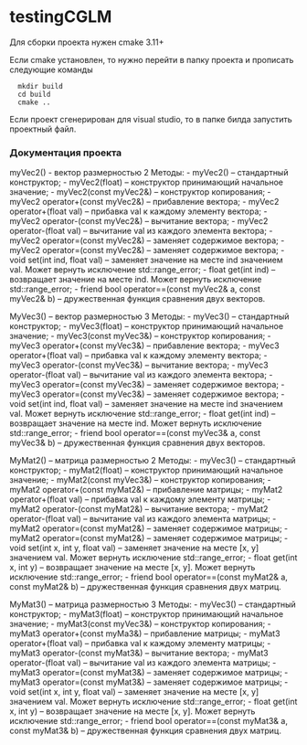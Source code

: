 # testingCGLM
Для сборки проекта нужен cmake 3.11+

Если cmake установлен, то нужно перейти в папку проекта и прописать следующие команды 
```
  mkdir build
  cd build
  cmake ..
```

Если проект сгенерирован для visual studio, то в папке билда запустить проектный файл.

### Документация проекта
myVec2() - вектор размерностью 2
Методы:
    - myVec2() – стандартный конструктор;
    - myVec2(float) – конструктор принимающий начальное значение;
    - myVec2(const myVec2&) – конструктор копирования;
    - myVec2 operator+(const myVec2&) – прибавление вектора;
    - myVec2 operator+(float val) – прибавка val к каждому элементу вектора;
    - myVec2 operator-(const myVec2&) – вычитание вектора;
    - myVec2 operator-(float val) – вычитание val из каждого элемента вектора;
    - myVec2 operator=(const myVec2&) – заменяет содержимое вектора;
    - myVec2 operator=(const myVec2&) – заменяет содержимое вектора;
    - void set(int ind, float val) – заменяет значение на месте ind значением val. Может вернуть исключение std::range_error;
    - float get(int ind) – возвращает значение на месте ind. Может вернуть исключение std::range_error;
    - friend bool operator==(const myVec2& a, const myVec2& b) – дружественная функция сравнения двух векторов.

MyVec3() – вектор размерностью 3
Методы:
    - myVec3() – стандартный конструктор;
    - myVec3(float) – конструктор принимающий начальное значение;
    - myVec3(const myVec3&) – конструктор копирования;
    - myVec3 operator+(const myVec3&) – прибавление вектора;
    - myVec3 operator+(float val) – прибавка val к каждому элементу вектора;
    - myVec3 operator-(const myVec3&) – вычитание вектора;
    - myVec3 operator-(float val) – вычитание val из каждого элемента вектора;
    - myVec3 operator=(const myVec3&) – заменяет содержимое вектора;
    - myVec3 operator=(const myVec3&) – заменяет содержимое вектора;
    - void set(int ind, float val) – заменяет значение на месте ind значением val. Может вернуть исключение std::range_error;
    - float get(int ind) – возвращает значение на месте ind. Может вернуть исключение std::range_error;
    - friend bool operator==(const myVec3& a, const myVec3& b) – дружественная функция сравнения двух векторов.

MyMat2() – матрица размерностью 2
Методы:
    - myVec3() – стандартный конструктор;
    - myMat2(float) – конструктор принимающий начальное значение;
    - myMat2(const myVec3&) – конструктор копирования;
    - myMat2 operator+(const myMat2&) – прибавление матрицы;
    - myMat2 operator+(float val) – прибавка val к каждому элементу матрицы;
    - myMat2 operator-(const myMat2&) – вычитание вектора;
    - myMat2 operator-(float val) – вычитание val из каждого элемента матрицы;
    - myMat2 operator=(const myMat2&) – заменяет содержимое матрицы;
    - myMat2 operator=(const myMat2&) – заменяет содержимое матрицы;
    - void set(int x, int y, float val) – заменяет значение на месте [x, y] значением val. Может вернуть исключение std::range_error;
    - float get(int x, int y) – возвращает значение на месте [x, y]. Может вернуть исключение std::range_error;
    - friend bool operator==(const myMat2& a, const myMat2& b) – дружественная функция сравнения двух матриц.

MyMat3() – матрица размерностью 3
Методы:
    - myVec3() – стандартный конструктор;
    - myMat3(float) – конструктор принимающий начальное значение;
    - myMat3(const myVec3&) – конструктор копирования;
    - myMat3 operator+(const myMa3&) – прибавление матрицы;
    - myMat3 operator+(float val) – прибавка val к каждому элементу матрицы;
    - myMat3 operator-(const myMat3&) – вычитание вектора;
    - myMat3 operator-(float val) – вычитание val из каждого элемента матрицы;
    - myMat3 operator=(const myMat3&) – заменяет содержимое матрицы;
    - myMat3 operator=(const myMat3&) – заменяет содержимое матрицы;
    - void set(int x, int y, float val) – заменяет значение на месте [x, y] значением val. Может вернуть исключение std::range_error;
    - float get(int x, int y) – возвращает значение на месте [x, y]. Может вернуть исключение std::range_error;
    - friend bool operator==(const myMat3& a, const myMat3& b) – дружественная функция сравнения двух матриц.
